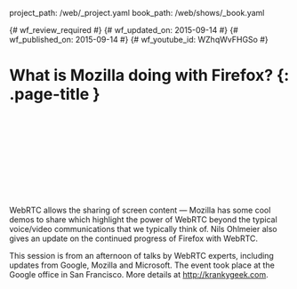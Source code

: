 project_path: /web/_project.yaml
book_path: /web/shows/_book.yaml

{# wf_review_required #}
{# wf_updated_on: 2015-09-14 #}
{# wf_published_on: 2015-09-14 #}
{# wf_youtube_id: WZhqWvFHGSo #}

# What is Mozilla doing with Firefox? {: .page-title }


<div class="video-wrapper">
  <iframe class="devsite-embedded-youtube-video" data-video-id="WZhqWvFHGSo"
          data-autohide="1" data-showinfo="0" frameborder="0" allowfullscreen>
  </iframe>
</div>

WebRTC allows the sharing of screen content — Mozilla has some cool demos to share which highlight the power of WebRTC beyond the typical voice/video communications that we typically think of. Nils Ohlmeier also gives an update on the continued progress of Firefox with WebRTC.

This session is from an afternoon of talks by WebRTC experts, including updates from Google, Mozilla and Microsoft. The event took place at the Google office in San Francisco. More details at http://krankygeek.com.
